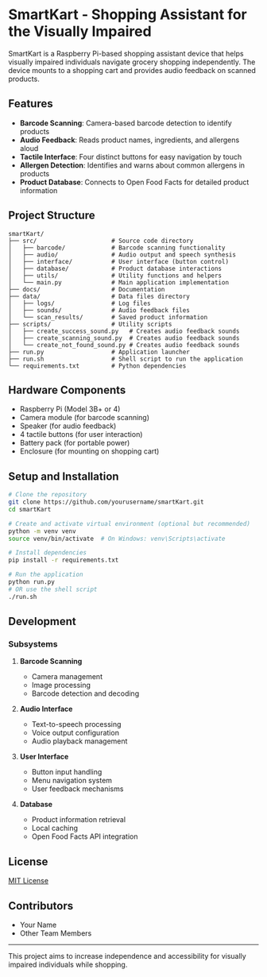 # SmartKart - Shopping Assistant for the Visually Impaired

SmartKart is a Raspberry Pi-based shopping assistant device that helps visually impaired individuals navigate grocery shopping independently. The device mounts to a shopping cart and provides audio feedback on scanned products.

## Features

- **Barcode Scanning**: Camera-based barcode detection to identify products
- **Audio Feedback**: Reads product names, ingredients, and allergens aloud
- **Tactile Interface**: Four distinct buttons for easy navigation by touch
- **Allergen Detection**: Identifies and warns about common allergens in products
- **Product Database**: Connects to Open Food Facts for detailed product information

## Project Structure

```
smartKart/
├── src/                     # Source code directory
│   ├── barcode/             # Barcode scanning functionality
│   ├── audio/               # Audio output and speech synthesis
│   ├── interface/           # User interface (button control)
│   ├── database/            # Product database interactions
│   ├── utils/               # Utility functions and helpers
│   └── main.py              # Main application implementation
├── docs/                    # Documentation
├── data/                    # Data files directory
│   ├── logs/                # Log files
│   ├── sounds/              # Audio feedback files
│   └── scan_results/        # Saved product information
├── scripts/                 # Utility scripts 
│   ├── create_success_sound.py   # Creates audio feedback sounds
│   ├── create_scanning_sound.py  # Creates audio feedback sounds
│   └── create_not_found_sound.py # Creates audio feedback sounds
├── run.py                   # Application launcher 
├── run.sh                   # Shell script to run the application
└── requirements.txt         # Python dependencies
```

## Hardware Components

- Raspberry Pi (Model 3B+ or 4)
- Camera module (for barcode scanning)
- Speaker (for audio feedback)
- 4 tactile buttons (for user interaction)
- Battery pack (for portable power)
- Enclosure (for mounting on shopping cart)

## Setup and Installation

```bash
# Clone the repository
git clone https://github.com/yourusername/smartKart.git
cd smartKart

# Create and activate virtual environment (optional but recommended)
python -m venv venv
source venv/bin/activate  # On Windows: venv\Scripts\activate

# Install dependencies
pip install -r requirements.txt

# Run the application
python run.py
# OR use the shell script 
./run.sh
```

## Development

### Subsystems

1. **Barcode Scanning**
   - Camera management
   - Image processing
   - Barcode detection and decoding

2. **Audio Interface**
   - Text-to-speech processing
   - Voice output configuration
   - Audio playback management

3. **User Interface**
   - Button input handling
   - Menu navigation system
   - User feedback mechanisms

4. **Database**
   - Product information retrieval
   - Local caching
   - Open Food Facts API integration

## License

[MIT License](LICENSE)

## Contributors

- Your Name
- Other Team Members

---

This project aims to increase independence and accessibility for visually impaired individuals while shopping. 
